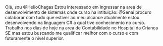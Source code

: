 Olá, sou @HelioChagas
Estou interessado em ingressar na area de desenvolvimento de sistemas
onde curso na intituição: @Senai 
procuro colaborar com tudo que estiver ao meu alcance 
atualmente estou desenvolvendo na linguagem C# a qual
tive conhecimento no curso.
Trabalho nos dias de hoje na area de Contabilidade no Hospital da Crianca SE
mas estou buscando me qualificar melhor com o curso e com futuramente o nivel superior.

